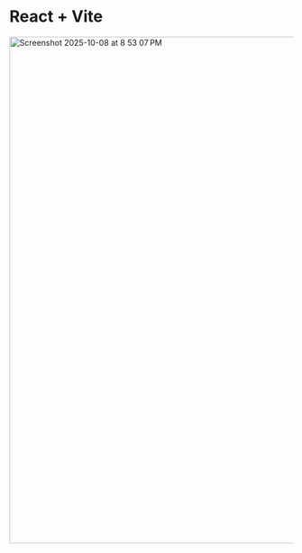 # React + Vite

<img width="1440" height="900" alt="Screenshot 2025-10-08 at 8 53 07 PM" src="https://github.com/user-attachments/assets/12534027-b1a4-4728-b5bc-8fb008f8ff8d" />
